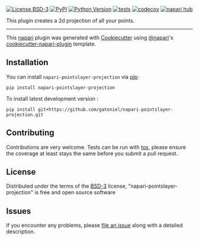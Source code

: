 
[![License BSD-3](https://img.shields.io/pypi/l/napari-pointslayer-projection.svg?color=green)](https://github.com/gatoniel/napari-pointslayer-projection/raw/main/LICENSE)
[![PyPI](https://img.shields.io/pypi/v/napari-pointslayer-projection.svg?color=green)](https://pypi.org/project/napari-pointslayer-projection)
[![Python Version](https://img.shields.io/pypi/pyversions/napari-pointslayer-projection.svg?color=green)](https://python.org)
[![tests](https://github.com/gatoniel/napari-pointslayer-projection/workflows/tests/badge.svg)](https://github.com/gatoniel/napari-pointslayer-projection/actions)
[![codecov](https://codecov.io/gh/gatoniel/napari-pointslayer-projection/branch/main/graph/badge.svg)](https://codecov.io/gh/gatoniel/napari-pointslayer-projection)
[![napari hub](https://img.shields.io/endpoint?url=https://api.napari-hub.org/shields/napari-pointslayer-projection)](https://napari-hub.org/plugins/napari-pointslayer-projection)

This plugin creates a 2d projection of all your points.

----------------------------------

This [napari] plugin was generated with [Cookiecutter] using [@napari]'s [cookiecutter-napari-plugin] template.

<!--
Don't miss the full getting started guide to set up your new package:
https://github.com/napari/cookiecutter-napari-plugin#getting-started

and review the napari docs for plugin developers:
https://napari.org/stable/plugins/index.html
-->

## Installation

You can install `napari-pointslayer-projection` via [pip]:

    pip install napari-pointslayer-projection



To install latest development version :

    pip install git+https://github.com/gatoniel/napari-pointslayer-projection.git


## Contributing

Contributions are very welcome. Tests can be run with [tox], please ensure
the coverage at least stays the same before you submit a pull request.

## License

Distributed under the terms of the [BSD-3] license,
"napari-pointslayer-projection" is free and open source software

## Issues

If you encounter any problems, please [file an issue] along with a detailed description.

[napari]: https://github.com/napari/napari
[Cookiecutter]: https://github.com/audreyr/cookiecutter
[@napari]: https://github.com/napari
[MIT]: http://opensource.org/licenses/MIT
[BSD-3]: http://opensource.org/licenses/BSD-3-Clause
[GNU GPL v3.0]: http://www.gnu.org/licenses/gpl-3.0.txt
[GNU LGPL v3.0]: http://www.gnu.org/licenses/lgpl-3.0.txt
[Apache Software License 2.0]: http://www.apache.org/licenses/LICENSE-2.0
[Mozilla Public License 2.0]: https://www.mozilla.org/media/MPL/2.0/index.txt
[cookiecutter-napari-plugin]: https://github.com/napari/cookiecutter-napari-plugin

[file an issue]: https://github.com/gatoniel/napari-pointslayer-projection/issues

[napari]: https://github.com/napari/napari
[tox]: https://tox.readthedocs.io/en/latest/
[pip]: https://pypi.org/project/pip/
[PyPI]: https://pypi.org/
